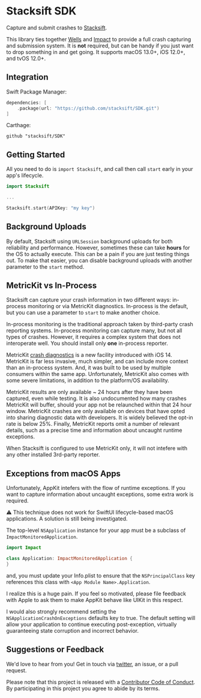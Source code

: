 # Stacksift SDK

Capture and submit crashes to [Stacksift](https://www.stacksift.io).

This library ties together [Wells][wells] and [Impact][impact] to provide a full crash capturing and submission system. It is **not** required, but can be handy if you just want to drop something in and get going. It supports macOS 13.0+, iOS 12.0+, and tvOS 12.0+.

## Integration

Swift Package Manager:

```swift
dependencies: [
    .package(url: "https://github.com/stacksift/SDK.git")
]
```

Carthage:

```
github "stacksift/SDK"
```

## Getting Started

All you need to do is `import Stacksift`, and call then call `start` early in your app's lifecycle.

```swift
import Stacksift

...

Stacksift.start(APIKey: "my key")
```

## Background Uploads

By default, Stacksift using `URLSession` background uploads for both reliability and performance. However, sometimes these can take **hours** for the OS to actually execute. This can be a pain if you are just testing things out. To make that easier, you can disable background uploads with another parameter to the `start` method.

## MetricKit vs In-Process

Stacksift can capture your crash information in two different ways: in-process monitoring or via MetricKit diagnostics. In-process is the default, but you can use a parameter to `start` to make another choice.

In-process monitoring is the traditional approach taken by third-party crash reporting systems. In-process monitoring can capture many, but not all types of crashes. However, it requires a complex system that does not interoperate well. You should install only **one** in-process reporter.

MetricKit [crash diagnostics][mxcrashdiagnostic] is a new facility introduced with iOS 14. MetricKit is far less invasive, much simpler, and can include more context than an in-process system. And, it was built to be used by multiple consumers within the same app. Unfortunately, MetricKit also comes with some severe limitations, in addition to the platform/OS availability.

MetricKit results are only available ~ 24 hours after they have been captured, even while testing. It is also undocumented how many crashes MetricKit will buffer, should your app not be relaunched within that 24 hour window. MetricKit crashes are only available on devices that have opted into sharing diagnostic data with developers. It is widely believed the opt-in rate is below 25%. Finally, MetricKit reports omit a number of relevant details, such as a precise time and information about uncaught runtime exceptions.

When Stacksift is configured to use MetricKit only, it will not intefere with any other installed 3rd-party reporter.

## Exceptions from macOS Apps

Unfortunately, AppKit intefers with the flow of runtime exceptions. If you want to capture information about uncaught exceptions, some extra work is required.

⚠️ This technique does not work for SwiftUI lifecycle-based macOS applications. A solution is still being investigated. 

The top-level `NSApplication` instance for your app must be a subclass of `ImpactMonitoredApplication`.

```swift
import Impact

class Application: ImpactMonitoredApplication {
}
```

and, you must update your Info.plist to ensure that the `NSPrincipalClass` key references this class with `<App Module Name>.Application`.

I realize this is a huge pain. If you feel so motivated, please file feedback with Apple to ask them to make AppKit behave like UIKit in this respect.

I would also strongly recommend setting the `NSApplicationCrashOnExceptions` defaults key to true. The default setting will allow your application to continue executing post-exception, virtually guaranteeing state corruption and incorrect behavior.

## Suggestions or Feedback

We'd love to hear from you! Get in touch via [twitter](https://twitter.com/stacksift), an issue, or a pull request.

Please note that this project is released with a [Contributor Code of Conduct](CODE_OF_CONDUCT.md). By participating in this project you agree to abide by its terms.

[impact]: https://github.com/stacksift/Impact
[wells]: https://github.com/stacksift/Wells
[metrickit]: https://developer.apple.com/documentation/metrickit
[mxcrashdiagnostic]: https://developer.apple.com/documentation/metrickit/mxcrashdiagnostic
